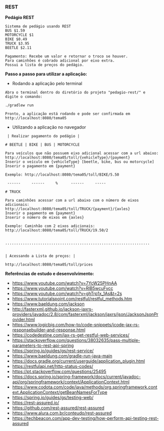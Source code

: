 ### REST

**Pedágio REST**

```
Sistema de pedágio usando REST
BUS $1.59
MOTORCYCLE $1
BIKE $0.49
TRUCK $3.95
BEETLE $2.11

Pagamento: Recebe um valor e retornar o troco se houver. 
Para caminhões é cobrado adicional por eixo extra.
Possui a lista de preços do pedágio.
``` 
**Passo a passo para utilizar a aplicação:**

- Rodando a aplicação pelo terminal
```
Abra o terminal dentro do diretório do projeto "pedagio-rest/" e digite o comando: 

./gradlew run

Pronto, a aplicação está rodando e pode ser confirmada em http://localhost:8080/tema05
```

- Utilizando a aplicação no navegador
``` 
 | Realizar pagamento do pedágio |

# BEETLE | BIKE | BUS | MOTORCYCLE

Para veículos que não possuem eixo adicional acessar com a url abaixo:
http://localhost:8080/tema05/toll/{vehicleType}/{payment}
Inserir o veículo em {vehicleType} [beetle, bike, bus ou motorcycle]
Inserir o pagamento em {payment}

Exemplo: http://localhost:8080/tema05/toll/BIKE/5.50

 ------     ------     %      ------     -----

# TRUCK

Para caminhões acessar com a url abaixo com o número de eixos adicionais:
http://localhost:8080/tema05/toll/TRUCK/{payment}/{axles}
Inserir o pagamento em {payment}
Inserir o número de eixos em {axles}

Exemplo: Caminhão com 2 eixos adicionais:
http://localhost:8080/tema05/toll/TRUCK/19.50/2


..................................................................


| Acessando a Lista de preços: |

http://localhost:8080/tema05/toll/prices

``` 

**Referências de estudo e desenvolvimento:**


- https://www.youtube.com/watch?v=7YcW25PHnAA
- https://www.youtube.com/watch?v=RlB5wcuFvcc
- https://www.youtube.com/watch?v=ghTrp1x_1As&t=2s
- https://www.tutorialspoint.com/restful/restful_methods.htm
- https://www.baeldung.com/jackson
- http://fasterxml.github.io/jackson-jaxrs-providers/javadoc/2.8/com/fasterxml/jackson/jaxrs/json/JacksonJsonProvider.html
- https://www.logicbig.com/how-to/code-snippets/jcode-jax-rs-responsebuilder-and-response.html
- https://codedestine.com/jax-rs-get-restful-web-services/
- https://stackoverflow.com/questions/38032635/pass-multiple-parameters-to-rest-api-spring
- https://spring.io/guides/gs/rest-service/
- https://www.baeldung.com/gradle-run-java-main
- https://docs.gradle.org/current/userguide/application_plugin.html
- https://restfulapi.net/http-status-codes/
- https://pt.stackoverflow.com/questions/25495
- https://docs.spring.io/spring-framework/docs/current/javadoc-api/org/springframework/context/ApplicationContext.html
- https://www.codota.com/code/java/methods/org.springframework.context.ApplicationContext/getBeanNamesForType
- https://spring.io/guides/gs/testing-web/
- https://rest-assured.io/
- https://github.com/rest-assured/rest-assured
- https://www.alura.com.br/conteudo/rest-assured
- https://techbeacon.com/app-dev-testing/how-perform-api-testing-rest-assured
